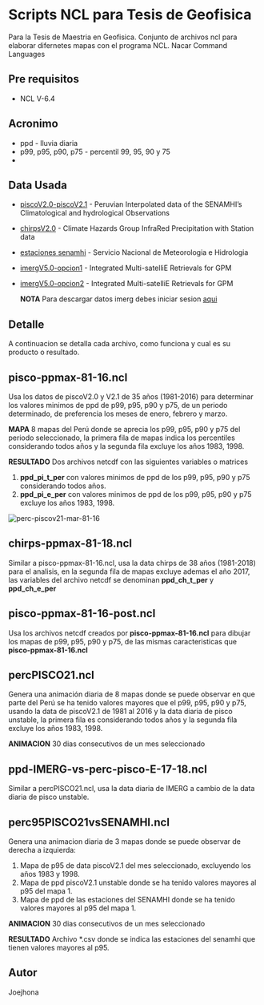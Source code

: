 # Scripts  NCL para Tesis de Geofisica

Para la Tesis de Maestria en Geofisica.
Conjunto de archivos ncl para elaborar difernetes mapas con el programa NCL.
Nacar Command Languages

## Pre requisitos 

* NCL V-6.4

## Acronimo

* ppd - lluvia diaria
* p99, p95, p90, p75 - percentil 99, 95, 90 y 75
* 

## Data Usada

* [piscoV2.0-piscoV2.1](ftp://ftp.senamhi.gob.pe/) - Peruvian Interpolated data of the SENAMHI’s Climatological and hydrological Observations
* [chirpsV2.0](http://chg.geog.ucsb.edu/data/chirps/#_Data) - Climate Hazards Group InfraRed Precipitation with Station data
* [estaciones senamhi](https://www.senamhi.gob.pe/?&p=estaciones) - Servicio Nacional de Meteorologia e Hidrologia
* [imergV5.0-opcion1](https://disc.gsfc.nasa.gov/) - Integrated Multi-satelliE Retrievals for GPM
* [imergV5.0-opcion2](https://disc.gsfc.nasa.gov/SSW/#keywords=) - Integrated Multi-satelliE Retrievals for GPM

    **NOTA** Para descargar datos imerg debes iniciar sesion [aqui](https://urs.earthdata.nasa.gov/home) 

## Detalle

A continuacion se detalla cada archivo, como funciona y cual es su producto o resultado.

## pisco-ppmax-81-16.ncl

Usa los datos de piscoV2.0 y V2.1 de 35 años (1981-2016) para determinar los valores minimos de ppd de p99, p95, p90 y p75, de un periodo determinado, de preferencia los meses de enero, febrero y marzo.

**MAPA** 8 mapas del Perú donde se aprecia los p99, p95, p90 y p75 del periodo seleccionado, la primera fila de mapas indica los percentiles considerando todos años y la segunda fila excluye los años 1983, 1998.

**RESULTADO** Dos archivos netcdf con las siguientes variables o matrices
1. **ppd_pi_t_per** con valores minimos de ppd de los p99, p95, p90 y p75 considerando todos años.
2. **ppd_pi_e_per** con valores minimos de ppd de los p99, p95, p90 y p75 excluye los años 1983, 1998.

![perc-piscov21-mar-81-16](https://user-images.githubusercontent.com/22982346/52011043-f67af300-24a4-11e9-8040-2dda58a7b1a4.png)

## chirps-ppmax-81-18.ncl

Similar a pisco-ppmax-81-16.ncl, usa la data chirps de 38 años (1981-2018) para el analisis, en la segunda fila de mapas excluye ademas el año 2017, las variables del archivo netcdf se denominan **ppd_ch_t_per** y **ppd_ch_e_per**

## pisco-ppmax-81-16-post.ncl

Usa los archivos netcdf creados por **pisco-ppmax-81-16.ncl** para dibujar los mapas de p99, p95, p90 y p75, de las mismas caracteristicas que **pisco-ppmax-81-16.ncl**

## percPISCO21.ncl

Genera una animación diaria de 8 mapas donde se puede observar en que parte del Perú se ha tenido valores mayores que el p99, p95, p90 y p75, usando la data de piscoV2.1 de 1981 al 2016 y la data diaria de pisco unstable, la primera fila es considerando todos años y la segunda fila excluye los años 1983, 1998.

**ANIMACION** 30 dias consecutivos de un mes seleccionado

## ppd-IMERG-vs-perc-pisco-E-17-18.ncl

Similar a percPISCO21.ncl, usa la data diaria de IMERG a cambio de la data diaria de pisco unstable.

## perc95PISCO21vsSENAMHI.ncl

Genera una animacion diaria de 3 mapas donde se puede observar de derecha a izquierda:
1. Mapa de p95 de data piscoV2.1 del mes seleccionado, excluyendo los años 1983 y 1998.
2. Mapa de ppd piscoV2.1 unstable donde se ha tenido valores mayores al p95 del mapa 1.
3. Mapa de ppd de las estaciones del SENAMHI donde se ha tenido valores mayores al p95 del mapa 1.

**ANIMACION** 30 dias consecutivos de un mes seleccionado

**RESULTADO** Archivo *.csv donde se indica las estaciones del senamhi que tienen valores mayores al p95.



## Autor

Joejhona